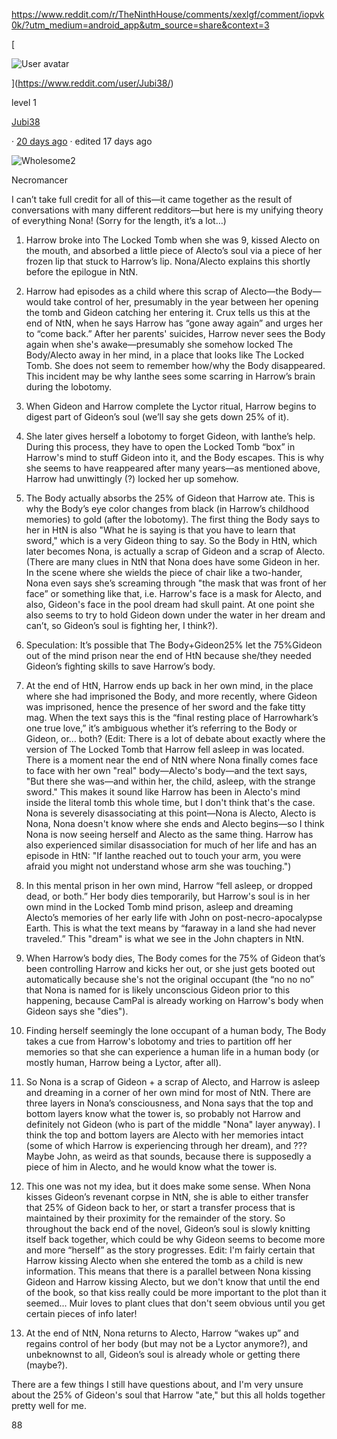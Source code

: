 
https://www.reddit.com/r/TheNinthHouse/comments/xexlgf/comment/iopvk0k/?utm_medium=android_app&utm_source=share&context=3

[

![User avatar](https://styles.redditmedia.com/t5_10es2k/styles/profileIcon_snood8efc20c-b7f5-44a9-b85d-b16cf9a31923-headshot.png?width=256&height=256&crop=256:256,smart&s=9424365e0ffe2a08430eb175306835590a5e2d67)





](https://www.reddit.com/user/Jubi38/)

level 1

[Jubi38](https://www.reddit.com/user/Jubi38/)

· [20 days ago](https://www.reddit.com/r/TheNinthHouse/comments/xexlgf/comment/iopvk0k/?utm_source=reddit&utm_medium=web2x&context=3) · edited 17 days ago

![Wholesome](https://preview.redd.it/award_images/t5_22cerq/5izbv4fn0md41_Wholesome.png?width=32&height=32&auto=webp&s=d11484a208d68a318bf9d4fcf371171a1cb6a7ef)2

Necromancer

I can’t take full credit for all of this—it came together as the result of conversations with many different redditors—but here is my unifying theory of everything Nona! (Sorry for the length, it’s a lot…)

1.  Harrow broke into The Locked Tomb when she was 9, kissed Alecto on the mouth, and absorbed a little piece of Alecto’s soul via a piece of her frozen lip that stuck to Harrow’s lip. Nona/Alecto explains this shortly before the epilogue in NtN.
    
2.  Harrow had episodes as a child where this scrap of Alecto—the Body—would take control of her, presumably in the year between her opening the tomb and Gideon catching her entering it. Crux tells us this at the end of NtN, when he says Harrow has “gone away again” and urges her to “come back.” After her parents' suicides, Harrow never sees the Body again when she's awake—presumably she somehow locked The Body/Alecto away in her mind, in a place that looks like The Locked Tomb. She does not seem to remember how/why the Body disappeared. This incident may be why Ianthe sees some scarring in Harrow’s brain during the lobotomy.
    
3.  When Gideon and Harrow complete the Lyctor ritual, Harrow begins to digest part of Gideon’s soul (we’ll say she gets down 25% of it).
    
4.  She later gives herself a lobotomy to forget Gideon, with Ianthe’s help. During this process, they have to open the Locked Tomb “box” in Harrow's mind to stuff Gideon into it, and the Body escapes. This is why she seems to have reappeared after many years—as mentioned above, Harrow had unwittingly (?) locked her up somehow.
    
5.  The Body actually absorbs the 25% of Gideon that Harrow ate. This is why the Body’s eye color changes from black (in Harrow’s childhood memories) to gold (after the lobotomy). The first thing the Body says to her in HtN is also "What he is saying is that you have to learn that sword," which is a very Gideon thing to say. So the Body in HtN, which later becomes Nona, is actually a scrap of Gideon and a scrap of Alecto. (There are many clues in NtN that Nona does have some Gideon in her. In the scene where she wields the piece of chair like a two-hander, Nona even says she’s screaming through "the mask that was front of her face” or something like that, i.e. Harrow's face is a mask for Alecto, and also, Gideon's face in the pool dream had skull paint. At one point she also seems to try to hold Gideon down under the water in her dream and can’t, so Gideon’s soul is fighting her, I think?).
    
6.  Speculation: It’s possible that The Body+Gideon25% let the 75%Gideon out of the mind prison near the end of HtN because she/they needed Gideon’s fighting skills to save Harrow’s body.
    
7.  At the end of HtN, Harrow ends up back in her own mind, in the place where she had imprisoned the Body, and more recently, where Gideon was imprisoned, hence the presence of her sword and the fake titty mag. When the text says this is the “final resting place of Harrowhark’s one true love,” it’s ambiguous whether it’s referring to the Body or Gideon, or… both? (Edit: There is a lot of debate about exactly where the version of The Locked Tomb that Harrow fell asleep in was located. There is a moment near the end of NtN where Nona finally comes face to face with her own "real" body—Alecto's body—and the text says, "But there she was—and within her, the child, asleep, with the strange sword." This makes it sound like Harrow has been in Alecto's mind inside the literal tomb this whole time, but I don't think that's the case. Nona is severely disassociating at this point—Nona is Alecto, Alecto is Nona, Nona doesn't know where she ends and Alecto begins—so I think Nona is now seeing herself and Alecto as the same thing. Harrow has also experienced similar disassociation for much of her life and has an episode in HtN: "If Ianthe reached out to touch your arm, you were afraid you might not understand whose arm she was touching.")
    
8.  In this mental prison in her own mind, Harrow “fell asleep, or dropped dead, or both.” Her body dies temporarily, but Harrow's soul is in her own mind in the Locked Tomb mind prison, asleep and dreaming Alecto’s memories of her early life with John on post-necro-apocalypse Earth. This is what the text means by “faraway in a land she had never traveled.” This "dream" is what we see in the John chapters in NtN.
    
9.  When Harrow’s body dies, The Body comes for the 75% of Gideon that’s been controlling Harrow and kicks her out, or she just gets booted out automatically because she's not the original occupant (the “no no no” that Nona is named for is likely unconscious Gideon prior to this happening, because CamPal is already working on Harrow's body when Gideon says she "dies").
    
10.  Finding herself seemingly the lone occupant of a human body, The Body takes a cue from Harrow's lobotomy and tries to partition off her memories so that she can experience a human life in a human body (or mostly human, Harrow being a Lyctor, after all).
    
11.  So Nona is a scrap of Gideon + a scrap of Alecto, and Harrow is asleep and dreaming in a corner of her own mind for most of NtN. There are three layers in Nona’s consciousness, and Nona says that the top and bottom layers know what the tower is, so probably not Harrow and definitely not Gideon (who is part of the middle "Nona" layer anyway). I think the top and bottom layers are Alecto with her memories intact (some of which Harrow is experiencing through her dream), and ??? Maybe John, as weird as that sounds, because there is supposedly a piece of him in Alecto, and he would know what the tower is.
    
12.  This one was not my idea, but it does make some sense. When Nona kisses Gideon’s revenant corpse in NtN, she is able to either transfer that 25% of Gideon back to her, or start a transfer process that is maintained by their proximity for the remainder of the story. So throughout the back end of the novel, Gideon’s soul is slowly knitting itself back together, which could be why Gideon seems to become more and more “herself” as the story progresses. Edit: I'm fairly certain that Harrow kissing Alecto when she entered the tomb as a child is new information. This means that there is a parallel between Nona kissing Gideon and Harrow kissing Alecto, but we don't know that until the end of the book, so that kiss really could be more important to the plot than it seemed... Muir loves to plant clues that don't seem obvious until you get certain pieces of info later!
    
13.  At the end of NtN, Nona returns to Alecto, Harrow “wakes up” and regains control of her body (but may not be a Lyctor anymore?), and unbeknownst to all, Gideon’s soul is already whole or getting there (maybe?).
    

There are a few things I still have questions about, and I'm very unsure about the 25% of Gideon's soul that Harrow "ate," but this all holds together pretty well for me.

88